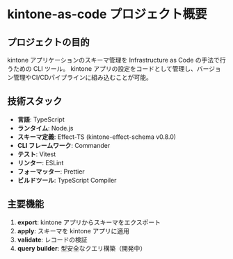 # kintone-as-code プロジェクト概要

## プロジェクトの目的
kintone アプリケーションのスキーマ管理を Infrastructure as Code の手法で行うための CLI ツール。
kintone アプリの設定をコードとして管理し、バージョン管理やCI/CDパイプラインに組み込むことが可能。

## 技術スタック
- **言語**: TypeScript
- **ランタイム**: Node.js
- **スキーマ定義**: Effect-TS (kintone-effect-schema v0.8.0)
- **CLI フレームワーク**: Commander
- **テスト**: Vitest
- **リンター**: ESLint
- **フォーマッター**: Prettier
- **ビルドツール**: TypeScript Compiler

## 主要機能
1. **export**: kintone アプリからスキーマをエクスポート
2. **apply**: スキーマを kintone アプリに適用
3. **validate**: レコードの検証
4. **query builder**: 型安全なクエリ構築（開発中）
